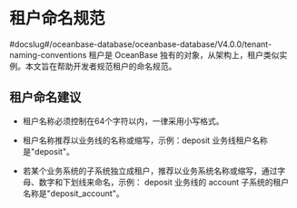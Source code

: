 # 租户命名规范
#docslug#/oceanbase-database/oceanbase-database/V4.0.0/tenant-naming-conventions
租户是 OceanBase 独有的对象，从架构上，租户类似实例。本文旨在帮助开发者规范租户的命名规范。

## 租户命名建议

* 租户名称必须控制在64个字符以内，一律采用小写格式。

* 租户名称推荐以业务线的名称或缩写，示例：deposit 业务线租户名称是"deposit"。

* 若某个业务系统的子系统独立成租户，推荐以业务系统名称或缩写，通过字母、数字和下划线来命名，示例： deposit 业务线的 account 子系统的租户名称是"deposit_account"。
